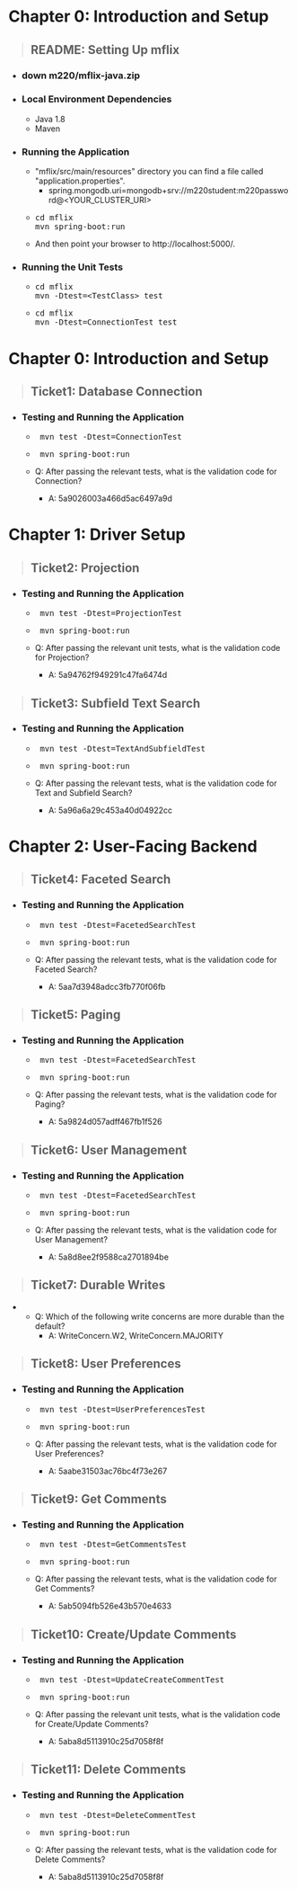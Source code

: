# Chapter 0: Introduction and Setup

> ## README: Setting Up mflix

* ### down m220/mflix-java.zip
* ### Local Environment Dependencies
    * Java 1.8
    * Maven

* ### Running the Application
    * "mflix/src/main/resources" directory you can find a file called "application.properties".
        * spring.mongodb.uri=mongodb+srv://m220student:m220password@<YOUR_CLUSTER_URI>
    * <pre>cd mflix
      mvn spring-boot:run</pre>
    * And then point your browser to http://localhost:5000/.

* ### Running the Unit Tests
    * <pre>cd mflix
      mvn -Dtest=&lt;TestClass&gt; test</pre>
    * <pre>cd mflix
      mvn -Dtest=ConnectionTest test</pre>

# Chapter 0: Introduction and Setup

> ## Ticket1: Database Connection
* ### Testing and Running the Application 
    * <pre> mvn test -Dtest=ConnectionTest</pre>
    * <pre> mvn spring-boot:run</pre>
   
    * Q: After passing the relevant tests, what is the validation code for Connection?
      * A: 5a9026003a466d5ac6497a9d


# Chapter 1: Driver Setup

> ## Ticket2: Projection
* ### Testing and Running the Application
    * <pre> mvn test -Dtest=ProjectionTest</pre>
    * <pre> mvn spring-boot:run</pre>

    * Q: After passing the relevant unit tests, what is the validation code for Projection?
        * A: 5a94762f949291c47fa6474d

    
> ## Ticket3: Subfield Text Search
* ### Testing and Running the Application
    * <pre> mvn test -Dtest=TextAndSubfieldTest</pre>
    * <pre> mvn spring-boot:run</pre>

    * Q: After passing the relevant tests, what is the validation code for Text and Subfield Search?
        * A: 5a96a6a29c453a40d04922cc


# Chapter 2: User-Facing Backend

> ## Ticket4: Faceted Search
* ### Testing and Running the Application
    * <pre> mvn test -Dtest=FacetedSearchTest</pre>
    * <pre> mvn spring-boot:run</pre>

    * Q: After passing the relevant tests, what is the validation code for Faceted Search?
        * A: 5aa7d3948adcc3fb770f06fb


> ## Ticket5: Paging
* ### Testing and Running the Application
    * <pre> mvn test -Dtest=FacetedSearchTest</pre>
    * <pre> mvn spring-boot:run</pre>

    * Q: After passing the relevant tests, what is the validation code for Paging?
        * A: 5a9824d057adff467fb1f526



> ## Ticket6: User Management
* ### Testing and Running the Application
    * <pre> mvn test -Dtest=FacetedSearchTest</pre>
    * <pre> mvn spring-boot:run</pre>

    * Q: After passing the relevant tests, what is the validation code for User Management?
        * A: 5a8d8ee2f9588ca2701894be



> ## Ticket7: Durable Writes  
* 
  * Q: Which of the following write concerns are more durable than the default?
    * A: WriteConcern.W2, WriteConcern.MAJORITY


> ## Ticket8: User Preferences
* ### Testing and Running the Application
    * <pre> mvn test -Dtest=UserPreferencesTest</pre>
    * <pre> mvn spring-boot:run</pre>

    * Q: After passing the relevant tests, what is the validation code for User Preferences?
        * A: 5aabe31503ac76bc4f73e267


> ## Ticket9: Get Comments
* ### Testing and Running the Application
    * <pre> mvn test -Dtest=GetCommentsTest</pre>
    * <pre> mvn spring-boot:run</pre>

    * Q: After passing the relevant tests, what is the validation code for Get Comments?
        * A: 5ab5094fb526e43b570e4633


> ## Ticket10: Create/Update Comments
* ### Testing and Running the Application
    * <pre> mvn test -Dtest=UpdateCreateCommentTest</pre>
    * <pre> mvn spring-boot:run</pre>

    * Q: After passing the relevant unit tests, what is the validation code for Create/Update Comments?
        * A: 5aba8d5113910c25d7058f8f


> ## Ticket11: Delete Comments
* ### Testing and Running the Application
    * <pre> mvn test -Dtest=DeleteCommentTest</pre>
    * <pre> mvn spring-boot:run</pre>

    * Q: After passing the relevant tests, what is the validation code for Delete Comments?
        * A: 5aba8d5113910c25d7058f8f